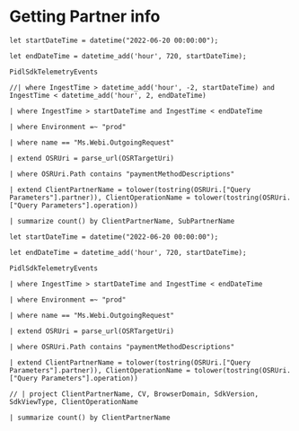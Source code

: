 # Getting Partner info

`let startDateTime = datetime("2022-06-20 00:00:00");`

`let endDateTime = datetime_add('hour', 720, startDateTime);`

`PidlSdkTelemetryEvents`

`//| where IngestTime > datetime_add('hour', -2, startDateTime) and IngestTime < datetime_add('hour', 2, endDateTime)`

`| where IngestTime > startDateTime and IngestTime < endDateTime`

`| where Environment =~ "prod"`

`| where name == "Ms.Webi.OutgoingRequest"`

`| extend OSRUri = parse_url(OSRTargetUri)`

`| where OSRUri.Path contains "paymentMethodDescriptions"`

`| extend ClientPartnerName = tolower(tostring(OSRUri.["Query Parameters"].partner)), ClientOperationName = tolower(tostring(OSRUri.["Query Parameters"].operation))`

`| summarize count() by ClientPartnerName, SubPartnerName`

`let startDateTime = datetime("2022-06-20 00:00:00");`

`let endDateTime = datetime_add('hour', 720, startDateTime);`

`PidlSdkTelemetryEvents`

`| where IngestTime > startDateTime and IngestTime < endDateTime`

`| where Environment =~ "prod"`

`| where name == "Ms.Webi.OutgoingRequest"`

`| extend OSRUri = parse_url(OSRTargetUri)`

`| where OSRUri.Path contains "paymentMethodDescriptions"`

`| extend ClientPartnerName = tolower(tostring(OSRUri.["Query Parameters"].partner)), ClientOperationName = tolower(tostring(OSRUri.["Query Parameters"].operation))`

`// | project ClientPartnerName, CV, BrowserDomain, SdkVersion, SdkViewType, ClientOperationName`

`| summarize count() by ClientPartnerName`